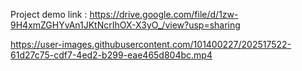 Project demo link : https://drive.google.com/file/d/1zw-9H4xmZGHYvAn1JKtNcrIhOX-X3yO_/view?usp=sharing




https://user-images.githubusercontent.com/101400227/202517522-61d27c75-cdf7-4ed2-b299-eae465d804bc.mp4

